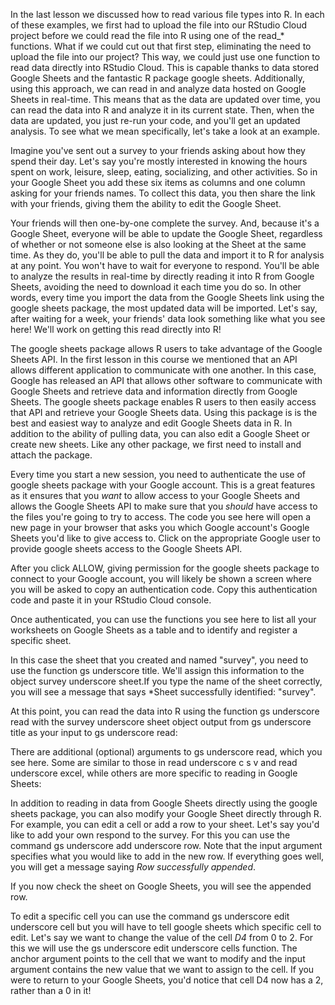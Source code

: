 In the last lesson we discussed how to read various file types into R. In each of these examples, we first had to upload the file into our RStudio Cloud project before we could read the file into R using one of the read_* functions. What if we could cut out that first step, eliminating the need to upload the file into our project? This way, we could just use one function to read data directly into RStudio Cloud. This is capable thanks to data stored Google Sheets and the fantastic R package google sheets. Additionally, using this approach, we can read in and analyze data hosted on Google Sheets in real-time. This means that as the data are updated over time, you can read the data into R and analyze it in its current state. Then, when the data are updated, you just re-run your code, and you'll get an updated analysis. To see what we mean specifically, let's take a look at an example.

Imagine you've sent out a survey to your friends asking about how they spend their day. Let's say you're mostly interested in knowing the hours spent on work, leisure, sleep, eating, socializing, and other activities. So in your Google Sheet you add these six items as columns and one column asking for your friends names. To collect this data, you then share the link with your friends, giving them the ability to edit the Google Sheet. 

Your friends will then one-by-one complete the survey. And, because it's a Google Sheet, everyone will be able to update the Google Sheet, regardless of whether or not someone else is also looking at the Sheet at the same time. As they do, you'll be able to pull the data and import it to R for analysis at any point. You won't have to wait for everyone to respond. You'll be able to analyze the results in real-time by directly reading it into R from Google Sheets, avoiding  the need to download it each time you do so.  In other words, every time you import the data from the Google Sheets link using the google sheets package, the most updated data will be imported. Let's say, after waiting for a week, your friends' data look something like what you see here! We'll work on getting this read directly into R!

The google sheets package allows R users to take advantage of the Google Sheets API. In the first lesson in this course we mentioned that an API allows different application to communicate with one another. In this case, Google has released an API that allows other software to communicate with Google Sheets and retrieve data and information directly from Google Sheets. The google sheets package enables R users to then easily access that API and retrieve your Google Sheets data.  Using this package is is the best and easiest way to analyze and edit Google Sheets data in R. In addition to the ability of pulling data, you can also edit a Google Sheet or create new sheets. Like any other package, we first need to install and attach the package. 

Every time you start a new session, you need to authenticate the use of google sheets package with your Google account. This is a great features as it ensures that you *want* to allow access to your Google Sheets and allows the Google Sheets API to make sure that you *should* have access to the files you're going to try to access.  The code you see here will open a new page in your browser that asks you which Google account's Google Sheets you'd like to give access to. Click on the appropriate Google user to provide google sheets access to the Google Sheets API.

After you click ALLOW, giving permission for the google sheets package to connect to your Google account, you will likely be shown a screen where you will be asked to copy an authentication code. Copy this authentication code and paste it in your RStudio Cloud console.

Once authenticated, you can use the functions you see here to list all your worksheets on Google Sheets as a table and to identify and register a specific sheet. 

In this case the sheet that you created and named "survey", you need to use the function gs underscore title. We'll assign this information to the object survey underscore sheet.If you type the name of the sheet correctly, you will see a message that says *Sheet successfully identified: "survey". 

At this point, you can read the data into R using the function gs underscore read with the survey underscore sheet object output from gs underscore title as your input to gs underscore read:

There are additional (optional) arguments to gs underscore read, which you see here. Some are similar to those in read underscore c s v and read underscore excel, while others are more specific to reading in Google Sheets:

In addition to reading in data from Google Sheets directly using the google sheets package, you can also modify your Google Sheet directly through R. For example, you can edit a cell or add a row to your sheet. Let's say you'd like to add your own respond to the survey. For this you can use the command gs underscore add underscore row. Note that the input argument specifies what you would like to add in the new row. If everything goes well, you will get a message saying *Row successfully appended*. 

If you now check the sheet on Google Sheets, you will see the appended row.

To edit a specific cell you can use the command gs underscore edit underscore cell but you will have to tell google sheets which specific cell to edit. Let's say we want to change the value of the cell *D4* from 0 to 2. For this we will use the gs underscore edit underscore cells function. The anchor argument points to the cell that we want to modify and the input argument contains the new value that we want to assign to the cell. If you were to return to your Google Sheets, you'd notice that cell D4 now has a 2, rather than a 0 in it!